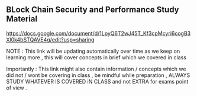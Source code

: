 ## BLock Chain Security and Performance Study Material 

https://docs.google.com/document/d/1LpyQ6T2wJ45T_Kf3cpMcyri6cogB3Xl0k4bSTQAVE4g/edit?usp=sharing

NOTE : This link will be updating automatically over time as we keep on learning more , this will cover concepts in brief which we covered in class

Importantly : This link might also contain information / concepts which we did not / wont be covering in class , be mindful while preparation , ALWAYS STUDY WHATEVER IS COVERED iN CLASS and not EXTRA for exams point of view .
